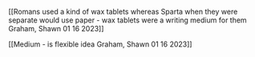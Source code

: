 [[Romans used a kind of wax tablets whereas Sparta when they were separate would use paper - wax tablets were a writing medium for them Graham, Shawn 01 16 2023]]

[[Medium - is flexible idea Graham, Shawn 01 16 2023]]